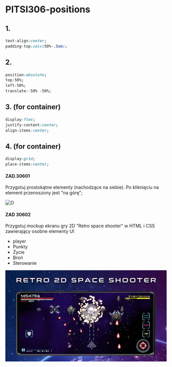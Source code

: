# PITSI306-positions

## 1.

```css
text-align:center;
padding-top:calc(50%-.5em);
```

## 2.

```css
position:absolute;
top:50%;
left:50%;
translate:-50% -50%;
```

## 3. (for container)
```css
display:flex;
justify-content:center;
align-items:center;
```
## 4. (for container)
```css
display:grid;
place-items:center;
```

#### ZAD.30601
Przygotuj prostokątne elementy (nachodzące na siebie). Po kliknięciu na element przenoszony jest "na górę";

![O](Order.JPG)

#### ZAD 30602
Przygotuj mockup ekranu gry 2D "Retro space shooter" w HTML i CSS zawierający osobne elementy UI
- player
- Punkty
- Życie
- Broń
- Sterowanie

![space](unnamed.webp)

